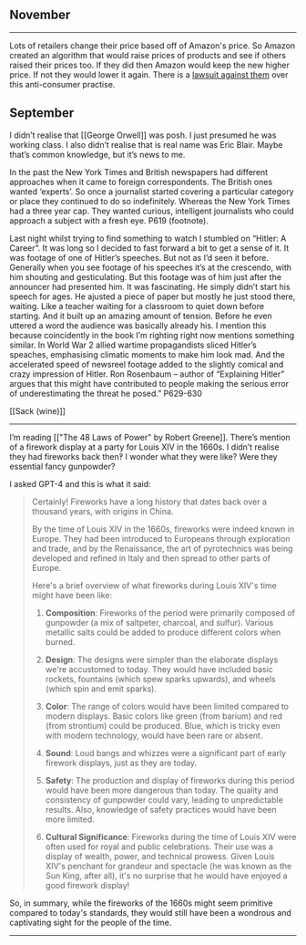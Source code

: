
## November



***

Lots of retailers change their price based off of Amazon's price. So Amazon created an algorithm that would raise prices of products and see if others raised their prices too. If they did then Amazon would keep the new higher price. If not they would lower it again. There is a [lawsuit against them](https://techcrunch.com/2023/11/02/unredacted-ftc-suit-shows-project-nessie-price-raising-algorithm-made-amazon-1-4b/?utm_source=ceoreport.beehiiv.com&utm_medium=newsletter&utm_campaign=thursday-november-2nd&guccounter=1) over this anti-consumer practise.

## September

I didn’t realise that [[George Orwell]] was posh. I just presumed he was working class. I also didn’t realise that is real name was Eric Blair. Maybe that’s common knowledge, but it’s news to me.

In the past the New York Times and British newspapers had different approaches when it came to foreign correspondents. The British ones wanted ‘experts’.  So once a journalist started covering a particular category or place they continued to do so indefinitely. Whereas the New York Times had a three year cap. They wanted curious, intelligent journalists who could approach a subject with a fresh eye. P619 (footnote).

Last night whilst trying to find something to watch I stumbled on “Hitler: A Career”. It was long so I decided to fast forward a bit to get a sense of it. It was footage of one of Hitler’s speeches. But not as I’d seen it before. Generally when you see footage of his speeches it’s at the crescendo, with him shouting and gesticulating. But this footage was of him just after the announcer had presented him. It was fascinating. He simply didn’t start his speech for ages. He ajusted a piece of paper but mostly he just stood there, waiting. Like a teacher waiting for a classroom to quiet down before starting. And it built up an amazing amount of tension. Before he even uttered a word the audience was basically already his. I mention this because coincidently in the book I’m righting right now mentions something similar. In World War 2 allied wartime propagandists sliced Hitler’s speaches, emphasising climatic moments to make him look mad. And the accelerated speed of newsreel footage added to the slightly comical and crazy impression of Hitler. Ron Rosenbaum – author of “Explaining Hitler”  argues that this might have contributed to people making the serious error of underestimating the threat he posed.” P629-630

[[Sack (wine)]]

***

I’m reading [["The 48 Laws of Power" by Robert Greene]]. There’s mention of a firework display at a party for Louis XIV in the 1660s. I didn’t realise they had fireworks back then‽ I wonder what they were like? Were they essential fancy gunpowder?

I asked GPT-4 and this is what it said:

> Certainly! Fireworks have a long history that dates back over a thousand years, with origins in China.
>
> By the time of Louis XIV in the 1660s, fireworks were indeed known in Europe. They had been introduced to Europeans through exploration and trade, and by the Renaissance, the art of pyrotechnics was being developed and refined in Italy and then spread to other parts of Europe.
> 
> Here's a brief overview of what fireworks during Louis XIV's time might have been like:
>
>1. **Composition**: Fireworks of the period were primarily composed of gunpowder (a mix of saltpeter, charcoal, and sulfur). Various metallic salts could be added to produce different colors when burned.
>
>2. **Design**: The designs were simpler than the elaborate displays we're accustomed to today. They would have included basic rockets, fountains (which spew sparks upwards), and wheels (which spin and emit sparks).
>
>3. **Color**: The range of colors would have been limited compared to modern displays. Basic colors like green (from barium) and red (from strontium) could be produced. Blue, which is tricky even with modern technology, would have been rare or absent.
>
>4. **Sound**: Loud bangs and whizzes were a significant part of early firework displays, just as they are today.
>
>5. **Safety**: The production and display of fireworks during this period would have been more dangerous than today. The quality and consistency of gunpowder could vary, leading to unpredictable results. Also, knowledge of safety practices would have been more limited.
>
>6. **Cultural Significance**: Fireworks during the time of Louis XIV were often used for royal and public celebrations. Their use was a display of wealth, power, and technical prowess. Given Louis XIV's penchant for grandeur and spectacle (he was known as the Sun King, after all), it's no surprise that he would have enjoyed a good firework display!
>
 So, in summary, while the fireworks of the 1660s might seem primitive compared to today's standards, they would still have been a wondrous and captivating sight for the people of the time.

***
